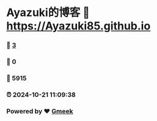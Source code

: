 # Ayazuki的博客 :link: https://Ayazuki85.github.io 
### :page_facing_up: [3](https://Ayazuki85.github.io/tag.html) 
### :speech_balloon: 0 
### :hibiscus: 5915 
### :alarm_clock: 2024-10-21 11:09:38 
### Powered by :heart: [Gmeek](https://github.com/Meekdai/Gmeek)
